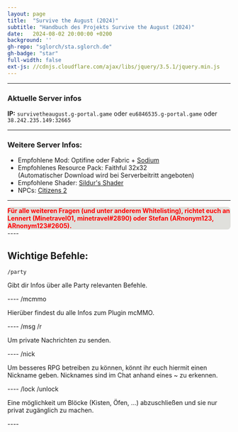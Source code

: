 ```yaml
---
layout: page
title:  "Survive the August (2024)"
subtitle: "Handbuch des Projekts Survive the August (2024)"
date:   2024-08-02 20:00:00 +0200
background: ''
gh-repo: "sglorch/sta.sglorch.de"
gh-badge: "star"
full-width: false
ext-js: //cdnjs.cloudflare.com/ajax/libs/jquery/3.5.1/jquery.min.js
---
```


----

### Aktuelle Server infos

**IP:** `survivetheaugust.g-portal.game` oder `eu6846535.g-portal.game` oder `38.242.235.149:32665`

----



### Weitere Server Infos:

* Empfohlene Mod: Optifine oder Fabric + [Sodium](https://github.com/CaffeineMC/sodium-fabric/releases)
* Empfohlenes Resource Pack: Faithful 32x32 <br /> (Automatischer Download wird bei Serverbeitritt angeboten)
* Empfohlene Shader: [Sildur's Shader](https://sildurs-shaders.github.io/downloads/)
* NPCs: [Citizens 2](https://wiki.citizensnpcs.co/Commands)


----
<div style="background-color: #e0e0dc; border-radius: 7.5px">
<span style="color:red"><b>Für alle weiteren Fragen (und unter anderem Whitelisting), richtet euch an Lennert (Minetravel01, minetravel#2890) oder Stefan (ARnonym123, ARnonym123#2605).</b></span>
</div>
----


## Wichtige Befehle:

	/party
<p>Gibt dir Infos über alle Party relevanten Befehle.</p>
----
	/mcmmo
<p>Hierüber findest du alle Infos zum Plugin mcMMO.</p>
----
	/msg <Empfänger> <Nachricht>
	/r <Nachricht>
<p>Um private Nachrichten zu senden.</p>
----
	/nick <Name>
<p>Um besseres RPG betreiben zu können, könnt ihr euch hiermit einen Nickname geben. Nicknames sind im Chat anhand eines ~ zu erkennen.</p>
----
	/lock
	/unlock
<p>Eine möglichkeit um Blöcke (Kisten, Öfen, ...) abzuschließen und sie nur privat zugänglich zu machen.</p>
----

